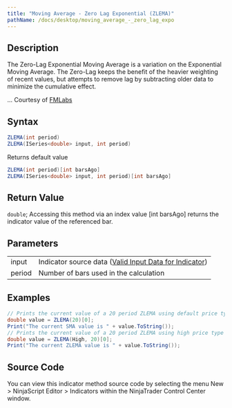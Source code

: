 ```yaml
---
title: "Moving Average - Zero Lag Exponential (ZLEMA)"
pathName: /docs/desktop/moving_average_-_zero_lag_expo
---
```


## Description

The Zero-Lag Exponential Moving Average is a variation on the Exponential Moving Average. The Zero-Lag keeps the benefit of the heavier weighting of recent values, but attempts to remove lag by subtracting older data to minimize the cumulative effect.

... Courtesy of [FMLabs](/docs/desktop/http://www.fmlabs.com/reference/default.htm?url=ZeroLagExpMA)

## Syntax

```csharp
ZLEMA(int period)
ZLEMA(ISeries<double> input, int period)
```

Returns default value

```csharp
ZLEMA(int period)[int barsAgo]
ZLEMA(ISeries<double> input, int period)[int barsAgo]
```

## Return Value

`double`; Accessing this method via an index value [int barsAgo] returns the indicator value of the referenced bar.

## Parameters

|  |  |
| --- | --- |
| input | Indicator source data ([Valid Input Data for Indicator](/docs/desktop/valid_input_data_for_indicator)) |
| period | Number of bars used in the calculation |

## Examples

```csharp
// Prints the current value of a 20 period ZLEMA using default price type
double value = ZLEMA(20)[0];
Print("The current SMA value is " + value.ToString());
// Prints the current value of a 20 period ZLEMA using high price type
double value = ZLEMA(High, 20)[0];
Print("The current ZLEMA value is " + value.ToString());
```

## Source Code

You can view this indicator method source code by selecting the menu New > NinjaScript Editor > Indicators within the NinjaTrader Control Center window.
